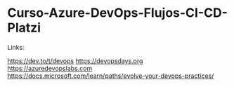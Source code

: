 # Curso-Azure-DevOps-Flujos-CI-CD-Platzi

Links:

https://dev.to/t/devops
https://devopsdays.org
https://azuredevopslabs.com
https://docs.microsoft.com/learn/paths/evolve-your-devops-practices/
